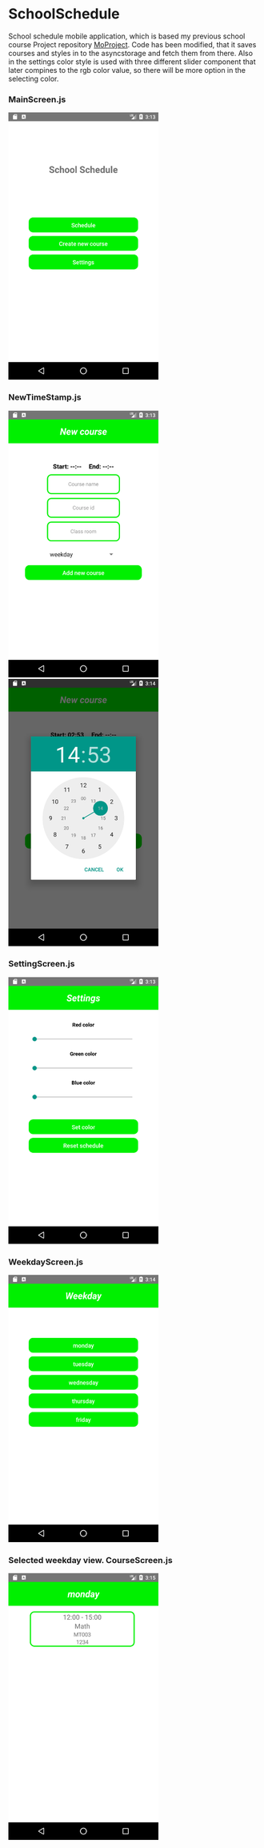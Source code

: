# SchoolSchedule

School schedule mobile application, which is based my previous school course Project repository [MoProject](https://github.com/JuHaNi654/MoProject).
Code has been modified, that it saves courses and styles in to the asyncstorage and fetch them from there.
Also in the settings color style is used with three different slider component that later compines to the rgb color value,
so there will be more option in the selecting color.

### MainScreen.js
<img src="screenshots/Screenshot_1559661209.png" width="300">

### NewTimeStamp.js
<img src="screenshots/Screenshot_1559661237.png" width="300">
<img src="screenshots/Screenshot_1559661254.png" width="300">

### SettingScreen.js
<img src="screenshots/Screenshot_1559661229.png" width="300">

### WeekdayScreen.js
<img src="screenshots/Screenshot_1559661262.png" width="300">

### Selected weekday view. CourseScreen.js
<img src="screenshots/Screenshot_1559661337.png" width="300">
